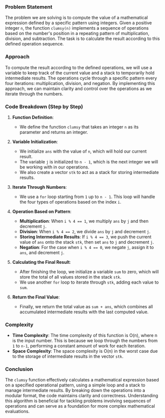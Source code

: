 

### Problem Statement
The problem we are solving is to compute the value of a mathematical expression defined by a specific pattern using integers. Given a positive integer `n`, the function `clumsy(n)` implements a sequence of operations based on the number's position in a repeating pattern of multiplication, division, and subtraction. The task is to calculate the result according to this defined operation sequence.

### Approach
To compute the result according to the defined operations, we will use a variable to keep track of the current value and a stack to temporarily hold intermediate results. The operations cycle through a specific pattern every four iterations: multiplication, division, and negation. By implementing this approach, we can maintain clarity and control over the operations as we iterate through the numbers.

### Code Breakdown (Step by Step)

1. **Function Definition**:
   - We define the function `clumsy` that takes an integer `n` as its parameter and returns an integer.

2. **Variable Initialization**:
   - We initialize `ans` with the value of `n`, which will hold our current result.
   - The variable `j` is initialized to `n - 1`, which is the next integer we will be working with in our operations.
   - We also create a vector `stk` to act as a stack for storing intermediate results.

3. **Iterate Through Numbers**:
   - We use a `for` loop starting from `1` up to `n - 1`. This loop will handle the four types of operations based on the index `i`.

4. **Operation Based on Pattern**:
   - **Multiplication**: When `i % 4 == 1`, we multiply `ans` by `j` and then decrement `j`.
   - **Division**: When `i % 4 == 2`, we divide `ans` by `j` and decrement `j`.
   - **Storing Intermediate Results**: If `i % 4 == 3`, we push the current value of `ans` onto the stack `stk`, then set `ans` to `j` and decrement `j`.
   - **Negation**: For the case when `i % 4 == 0`, we negate `j`, assign it to `ans`, and decrement `j`.

5. **Calculating the Final Result**:
   - After finishing the loop, we initialize a variable `sum` to zero, which will store the total of all values stored in the stack `stk`.
   - We use another `for` loop to iterate through `stk`, adding each value to `sum`.

6. **Return the Final Value**:
   - Finally, we return the total value as `sum + ans`, which combines all accumulated intermediate results with the last computed value.

### Complexity
- **Time Complexity**: The time complexity of this function is O(n), where n is the input number. This is because we loop through the numbers from `1` to `n-1`, performing a constant amount of work for each iteration.
- **Space Complexity**: The space complexity is O(n) in the worst case due to the storage of intermediate results in the vector `stk`.

### Conclusion
The `clumsy` function effectively calculates a mathematical expression based on a specified operational pattern, using a simple loop and a stack to manage intermediate results. By breaking down the operations into a modular format, the code maintains clarity and correctness. Understanding this algorithm is beneficial for tackling problems involving sequences of operations and can serve as a foundation for more complex mathematical evaluations.

